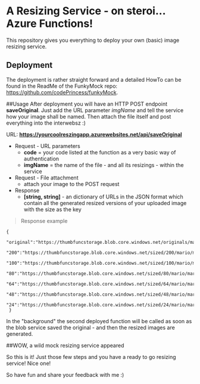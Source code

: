 # A Resizing Service - on steroi... Azure Functions!

This repository gives you everything to deploy your own (basic) image resizing service. 

## Deployment
The deployment is rather straight forward and a detailed HowTo can be found in the ReadMe of the FunkyMock repo: https://github.com/codePrincess/funkyMock.

##Usage
After deployment you will have an HTTP POST endpoint **saveOriginal**. Just add the URL parameter *imgName* and tell the service how your image shall be named. Then attach the file itself and post everything into the interwebsz :)

URL: **https://yourcoolreszingapp.azurewebsites.net/api/saveOriginal**

- Request - URL parameters
  - **code** = your code listed at the function as a very basic way of authentication
  - **imgName** = the name of the file - and all its resizings - within the service
- Request - File attachment
  - attach your image to the POST request
- Response
  - **[string, string]** - an dictionary of URLs in the JSON format which contain all the generated resized versions of your uploaded image with the size as the key

> Response example
~~~~
{
 "original":"https://thumbfuncstorage.blob.core.windows.net/originals/mario/mario.jpeg",
 "200":"https://thumbfuncstorage.blob.core.windows.net/sized/200/mario/mario.jpeg",
 "100":"https://thumbfuncstorage.blob.core.windows.net/sized/100/mario/mario.jpeg",
 "80":"https://thumbfuncstorage.blob.core.windows.net/sized/80/mario/mario.jpeg",
 "64":"https://thumbfuncstorage.blob.core.windows.net/sized/64/mario/mario.jpeg",
 "48":"https://thumbfuncstorage.blob.core.windows.net/sized/48/mario/mario.jpeg",
 "24":"https://thumbfuncstorage.blob.core.windows.net/sized/24/mario/mario.jpeg"
 }
~~~~

In the "background" the second deployed function will be called as soon as the blob service saved the original - and then  the resized images are generated. 

##WOW, a wild mock resizing service appeared

So this is it! Just those few steps and you have a ready to go resizing service!
Nice one!

So have fun and share your feedback with me :)
  


